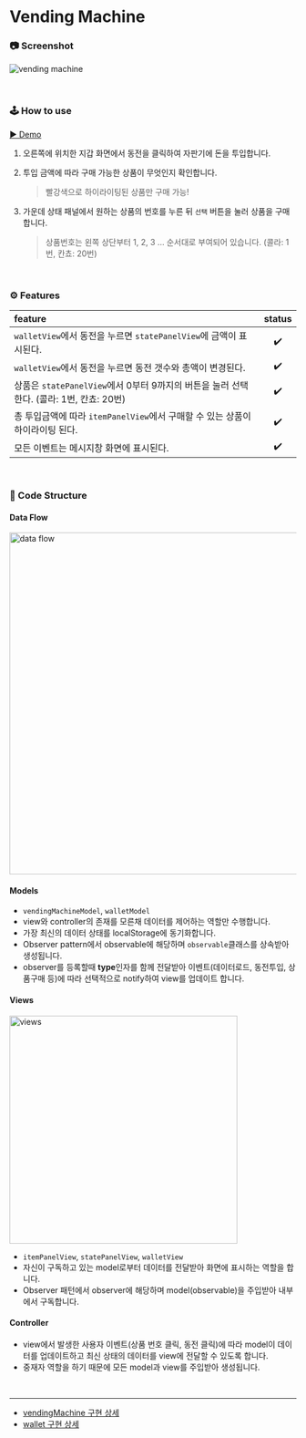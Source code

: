 # Vending Machine

### 📷 Screenshot
![vending machine](https://i.postimg.cc/9Fq3Hx9G/image.png)

<br />

### 🕹️ How to use

[▶️ Demo](https://codesquad-memeber-2020.github.io/vm-4/)

1. 오른쪽에 위치한 지갑 화면에서 동전을 클릭하여 자판기에 돈을 투입합니다.

2. 투입 금액에 따라 구매 가능한 상품이 무엇인지 확인합니다.
    > 빨강색으로 하이라이팅된 상품만 구매 가능!

3. 가운데 상태 패널에서 원하는 상품의 번호를 누른 뒤 `선택` 버튼을 눌러 상품을 구매합니다.
    > 상품번호는 왼쪽 상단부터 1, 2, 3 ... 순서대로 부여되어 있습니다. (콜라: 1번, 칸쵸: 20번)

<br />

### ⚙️ Features
|feature|status|
|:---|:---:|
|`walletView`에서 동전을 누르면 `statePanelView`에 금액이 표시된다.|✔️|
|`walletView`에서 동전을 누르면 동전 갯수와 총액이 변경된다.|✔️|
|상품은 `statePanelView`에서 0부터 9까지의 버튼을 눌러 선택한다. (콜라: 1번, 칸쵸: 20번)|✔️|
|총 투입금액에 따라 `itemPanelView`에서 구매할 수 있는 상품이 하이라이팅 된다.|✔️|
|모든 이벤트는 메시지창 화면에 표시된다.|✔️|

<br />

### 🚧 Code Structure

#### Data Flow
<img src="https://i.postimg.cc/26Vbcg5Z/image.png" alt="data flow" width="600" />

#### Models
- `vendingMachineModel`, `walletModel`
- view와 controller의 존재를 모른채 데이터를 제어하는 역할만 수행합니다.
- 가장 최신의 데이터 상태를 localStorage에 동기화합니다.
- Observer pattern에서 observable에 해당하며 `observable`클래스를 상속받아 생성됩니다.
- observer를 등록할때 **type**인자를 함께 전달받아 이벤트(데이터로드, 동전투입, 상품구매 등)에 따라 선택적으로 notify하여 view를 업데이트 합니다.

#### Views
<img src="https://i.postimg.cc/15DJNj6m/image.png" alt="views" width="400" />

- `itemPanelView`, `statePanelView`, `walletView`
- 자신이 구독하고 있는 model로부터 데이터를 전달받아 화면에 표시하는 역할을 합니다. 
- Observer 패턴에서 observer에 해당하며 model(observable)을 주입받아 내부에서 구독합니다.

#### Controller
- view에서 발생한 사용자 이벤트(상품 번호 클릭, 동전 클릭)에 따라 model이 데이터를 업데이트하고 최신 상태의 데이터를 view에 전달할 수 있도록 합니다.
- 중재자 역할을 하기 때문에 모든 model과 view를 주입받아 생성됩니다.

<br />

---

- [vendingMachine 구현 상세](https://github.com/codesquad-memeber-2020/vm-4/issues/35)
- [wallet 구현 상세](https://github.com/codesquad-memeber-2020/vm-4/issues/38)
